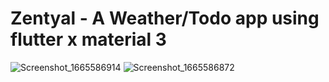 # Zentyal - A Weather/Todo app using flutter x material 3
![Screenshot_1665586914](https://user-images.githubusercontent.com/56091627/195378708-3c8ae716-74f6-4128-9ec3-c7324874b994.png)
![Screenshot_1665586872](https://user-images.githubusercontent.com/56091627/195378725-13b7ba8b-1693-43ff-b44a-1f73b971f0f0.png)
